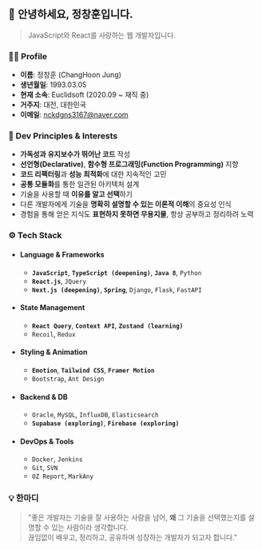 ## 👋 안녕하세요, 정창훈입니다.
> JavaScript와 React를 사랑하는 웹 개발자입니다.



### 🙋‍♂️ Profile

- **이름**: 정창훈 (ChangHoon Jung)
- **생년월일**: 1993.03.05
- **현재 소속**: Euclidsoft (2020.09 ~ 재직 중)
- **거주지**: 대전, 대한민국
- **이메일**: nckdgns3167@naver.com



### 🎯 Dev Principles & Interests

- **가독성과 유지보수가 뛰어난 코드** 작성
- **선언형(Declarative)**, **함수형 프로그래밍(Function Programming)** 지향
- **코드 리팩터링**과 **성능 최적화**에 대한 지속적인 고민
- **공통 모듈화**를 통한 일관된 아키텍처 설계
- 기술을 사용할 때 **이유를 알고 선택**하기
- 다른 개발자에게 기술을 **명확히 설명할 수 있는 이론적 이해**의 중요성 인식
- 경험을 통해 얻은 지식도 **표현하지 못하면 무용지물**, 항상 공부하고 정리하려 노력



### ⚙️ Tech Stack


- #### Language & Frameworks
  - **`JavaScript`**, **`TypeScript (deepening)`**, **`Java 8`**, `Python`
  - **`React.js`**, `JQuery`
  - **`Next.js (deepening)`**, **`Spring`**, `Django`, `Flask`, `FastAPI`

- #### State Management
  - **`React Query`**, **`Context API`**, **`Zustand (learning)`**
  - `Recoil`, `Redux`

- #### Styling & Animation
  - **`Emotion`**, **`Tailwind CSS`**, **`Framer Motion`**
  - `Bootstrap`, `Ant Design`

- #### Backend & DB
  - `Oracle`, `MySQL`, `InfluxDB`, `Elasticsearch`
  - **`Supabase (exploring)`**, **`Firebase (exploring)`**

- #### DevOps & Tools
  - `Docker`, `Jenkins`
  - `Git`, `SVN`
  - `OZ Report`, `MarkAny`



### 💡 한마디

> "좋은 개발자는 기술을 잘 사용하는 사람을 넘어, **왜** 그 기술을 선택했는지를 설명할 수 있는 사람이라 생각합니다.  
> 끊임없이 배우고, 정리하고, 공유하며 성장하는 개발자가 되고자 합니다."
